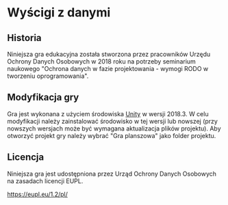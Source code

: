# Wyścigi z danymi

## Historia

Niniejsza gra edukacyjna została stworzona przez pracowników Urzędu Ochrony Danych Osobowych w 2018 roku na potrzeby seminarium naukowego "Ochrona danych w fazie projektowania - wymogi RODO w tworzeniu oprogramowania".

## Modyfikacja gry

Gra jest wykonana z użyciem środowiska [Unity](https://unity.com/) w wersji 2018.3. W celu modyfikacji należy zainstalować środowisko w tej wersji lub nowszej (przy nowszych wersjach może być wymagana aktualizacja plików projektu). Aby otworzyć projekt gry należy wybrać "Gra planszowa" jako folder projektu.

## Licencja

Niniejsza gra jest udostępniona przez Urząd Ochrony Danych Osobowych na zasadach licencji EUPL.

https://eupl.eu/1.2/pl/
